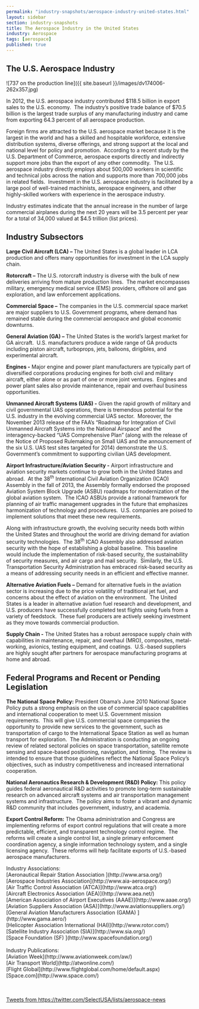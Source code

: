 ```yaml
---
permalink: "industry-snapshots/aerospace-industry-united-states.html"
layout: sidebar
section: industry-snapshots
title: The Aerospace Industry in the United States
industry: Aerospace
tags: [aerospace]
published: true
---
```


## The U.S. Aerospace Industry

<span class="imgright">![737 on the production line]({{ site.baseurl }}/images/dv174006-262x357.jpg)</span>

<span>In 2012, the U.S. aerospace
industry contributed $118.5 billion in export sales to the U.S. economy.&nbsp;
The industry’s positive trade balance of $70.5 billion is the largest trade
surplus of any manufacturing industry and came from exporting 64.3 percent of
all aerospace production.</span>

<span>Foreign firms are attracted to
the U.S. aerospace market because it is the largest in the world and has a
skilled and hospitable workforce, extensive distribution systems, diverse
offerings, and strong support at the local and national level for policy and
promotion.&nbsp; According to a recent study by the U.S. Department of Commerce,
aerospace exports directly and indirectly support more jobs than the export of
any other commodity.&nbsp; The U.S. aerospace
industry directly employs about 500,000 workers in scientific and technical
jobs across the nation and supports more than 700,000 jobs in related
fields.&nbsp; Investment&nbsp;in the U.S. aerospace industry is facilitated by
a large pool of well-trained machinists, aerospace engineers, and other
highly-skilled workers with experience in the aerospace industry.</span>

<span>Industry estimates indicate that
the annual increase in the number of large commercial airplanes during the next
20 years will be 3.5 percent per year for a total of 34,000 valued at $4.5
trillion (list prices). &nbsp;</span>

## Industry Subsectors

**<span>Large Civil Aircraft
(LCA) – </span>**<span>The United
States is a global leader in LCA production and offers many opportunities for
investment in the LCA supply chain.</span>

**<span>Rotorcraft –</span>**<span> The U.S. rotorcraft industry is diverse
with the bulk of new deliveries arriving from mature production lines.&nbsp;
The market encompasses military, emergency medical service (EMS) providers,
offshore oil and gas exploration, and law enforcement applications.&nbsp; </span>

**<span>Commercial Space –</span>**<span> The companies in the U.S. commercial
space market are major suppliers to U.S. Government programs, where demand has
remained stable during the commercial aerospace and global economic downturns.</span>

**<span>General Aviation (GA) –</span>**<span> The United States is the world’s largest
market for GA aircraft.&nbsp; U.S. manufacturers produce a wide range of GA
products including piston aircraft, turboprops, jets, balloons, dirigibles, and
experimental aircraft.</span>

**<span>Engines -</span>**<span> Major engine and power plant
manufacturers are typically part of diversified corporations producing engines
for both civil and military aircraft, either alone or as part of one or more
joint ventures.&nbsp; Engines and power plant sales also provide maintenance,
repair and overhaul business opportunities.</span>

**<span>Unmanned Aircraft Systems
(UAS) -</span>**<span> Given the
rapid growth of military and civil governmental UAS operations, there is
tremendous potential for the U.S. industry in the evolving commercial UAS sector.&nbsp; Moreover, the November 2013 release of the
FAA’s “Roadmap for Integration of Civil Unmanned Aircraft Systems into the
National Airspace” and the interagency-backed “UAS Comprehensive Plan” (along
with the release of the Notice of Proposed Rulemaking on Small UAS and the
announcement of the six U.S. UAS test sites targeted for 2014) demonstrate the
U.S. Government’s commitment to supporting civilian UAS development. </span>

**<span>Airport
Infrastructure/Aviation Security -</span>**<span> Airport infrastructure and aviation security
markets continue to grow both in the United States and abroad.&nbsp; At the 38<sup>th</sup>
International Civil Aviation Organization (ICAO) Assembly in the fall of 2013,
the Assembly formally endorsed the proposed Aviation System Block Upgrade
(ASBU) roadmaps for modernization of the global aviation system.&nbsp; The ICAO ASBUs provide a rational framework
for planning of air traffic management upgrades in the future that emphasizes
harmonization of technology and procedures.&nbsp;
U.S. companies are poised to implement solutions that meet these new
requirements.</span>

<span>Along with infrastructure growth,
the evolving security needs both within the United States and throughout the
world are driving demand for aviation security technologies.&nbsp; The 38<sup>th</sup>
ICAO Assembly also addressed aviation security with the hope of establishing a
global baseline.&nbsp; This baseline would
include the implementation of risk-based security, the sustainability of
security measures, and air cargo and mail security.&nbsp; Similarly, the U.S. Transportation Security
Administration has embraced risk-based security as a means of addressing
security needs in an efficient and effective manner.</span>

**<span>Alternative Aviation
Fuels –</span>**<span> Demand for
alternative fuels in the aviation sector is increasing due to the price
volatility of traditional jet fuel, and concerns about the effect of aviation
on the environment. &nbsp;The United States is a leader in alternative aviation
fuel research and development, and U.S. producers have successfully completed test
flights using fuels from a variety of feedstock. &nbsp;These fuel producers are
actively seeking investment as they move towards commercial production.</span>

**<span>Supply Chain -</span>**<span> The United States has a robust aerospace
supply chain with capabilities in maintenance, repair, and overhaul (MRO),
composites, metal-working, avionics, testing equipment, and coatings.&nbsp;
U.S.-based suppliers are highly sought after partners for aerospace
manufacturing programs at home and abroad.</span>

## Federal Programs and Recent or Pending Legislation

**<span>The National Space
Policy:</span>**<span> President
Obama’s June 2010 National Space Policy puts a strong emphasis on the use of
commercial space capabilities and international cooperation to meet U.S.
Government mission requirements.&nbsp; This will give U.S. commercial space companies
the opportunity to provide new services to the government, such as
transportation of cargo to the International Space Station as well as human
transport for exploration.&nbsp; The Administration is conducting an ongoing
review of related sectoral policies on space transportation, satellite remote
sensing and space-based positioning, navigation, and timing.&nbsp; The review
is intended to ensure that those guidelines reflect the National Space Policy’s
objectives, such as industry competitiveness and increased international
cooperation. &nbsp;</span>

**<span>National Aeronautics
Research &amp; Development (R&amp;D) Policy:</span>**<span> This policy guides federal aeronautical R&amp;D
activities to promote long-term sustainable research on advanced aircraft
systems and air transportation management systems and infrastructure.&nbsp; The
policy aims to foster a vibrant and dynamic R&amp;D community that includes
government, industry, and academia.</span>

**<span>Export Control Reform:</span>**<span> The Obama administration and Congress are
implementing reforms of export control regulations that will create a more
predictable, efficient, and transparent technology control regime.&nbsp; The reforms will create a single control
list, a single primary enforcement coordination agency, a single information
technology system, and a single licensing agency.&nbsp; These reforms will help
facilitate exports of U.S.-based aerospace manufacturers.</span>


<span class="field field-type-link field-field-industry-assoications">
      <span class="field-label">Industry Associations:&nbsp;</span><br>
    <span class="field-items">
            <span class="field-item odd">
                    [Aeronautical Repair Station Association ](http://www.arsa.org/)        </span><br>
              <span class="field-item even">
                    [Aerospace Industries Association](http://www.aia-aerospace.org/)        </span><br>
              <span class="field-item odd">
                    [Air Traffic Control Association (ATCA)](http://www.atca.org/)        </span><br>
              <span class="field-item even">
                    [Aircraft Electronics Association (AEA)](http://www.aea.net/)        </span><br>
              <span class="field-item odd">
                    [American Association of Airport Executives (AAAE)](http://www.aaae.org/)        </span><br>
              <span class="field-item even">
                    [Aviation Suppliers Association (ASA)](http://www.aviationsuppliers.org/)        </span><br>
              <span class="field-item odd">
                    [General Aviation Manufacturers Association (GAMA) ](http://www.gama.aero/)        </span><br>
              <span class="field-item even">
                    [Helicopter Association International (HAI)](http://www.rotor.com/)        </span><br>
              <span class="field-item odd">
                    [Satellite Industry Association (SIA)](http://www.sia.org/)        </span><br>
              <span class="field-item even">
                    [Space Foundation (SF) ](http://www.spacefoundation.org/)        </span><br>
        </span><br>
</span>
<span class="field field-type-link field-field-industry-publications">
      <span class="field-label">Industry Publications:&nbsp;</span><br>
    <span class="field-items">
            <span class="field-item odd">
                    [Aviation Week](http://www.aviationweek.com/aw/)        </span><br>
              <span class="field-item even">
                    [Air Transport World](http://atwonline.com/)        </span><br>
              <span class="field-item odd">
                    [Flight Global](http://www.flightglobal.com/home/default.aspx)        </span><br>
              <span class="field-item even">
                    [Space.com](http://www.space.com/)        </span><br>
        </span><br>
</span><br>

<a class="twitter-timeline" data-dnt="true" href="https://twitter.com/SelectUSA/lists/aerospace-news" data-widget-id="611217715131490304">Tweets from https://twitter.com/SelectUSA/lists/aerospace-news</a>
<script>!function(d,s,id){var js,fjs=d.getElementsByTagName(s)[0],p=/^http:/.test(d.location)?'http':'https';if(!d.getElementById(id)){js=d.createElement(s);js.id=id;js.src=p+"://platform.twitter.com/widgets.js";fjs.parentNode.insertBefore(js,fjs);}}(document,"script","twitter-wjs");</script>
